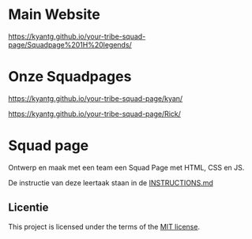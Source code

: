 # Main Website

https://kyantg.github.io/your-tribe-squad-page/Squadpage%201H%20legends/

# Onze Squadpages

https://kyantg.github.io/your-tribe-squad-page/kyan/

https://kyantg.github.io/your-tribe-squad-page/Rick/


# Squad page

Ontwerp en maak met een team een Squad Page met HTML, CSS en JS.

De instructie van deze leertaak staan in de [INSTRUCTIONS.md](https://github.com/fdnd-task/your-tribe-squad-page/blob/main/docs/INSTRUCTIONS.md)

## Licentie

This project is licensed under the terms of the [MIT license](./LICENSE).
